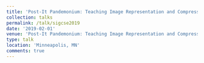 ```yaml
---
title: 'Post-It Pandemonium: Teaching Image Representation and Compression with an "Unplugged" Activity'
collection: talks
permalink: /talk/sigcse2019
date: '2019-02-01'
venue: 'Post-It Pandemonium: Teaching Image Representation and Compression with an "Unplugged" Activity. ACM SIGCSE 2019 Nifty Assignment with Jeffrey L. Popyack.'
type: talk
location: 'Minneapolis, MN'
comments: true
---
```


